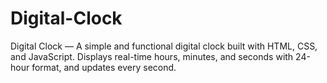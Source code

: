 # Digital-Clock
Digital Clock — A simple and functional digital clock built with HTML, CSS, and JavaScript. Displays real-time hours, minutes, and seconds with 24-hour format, and updates every second.
